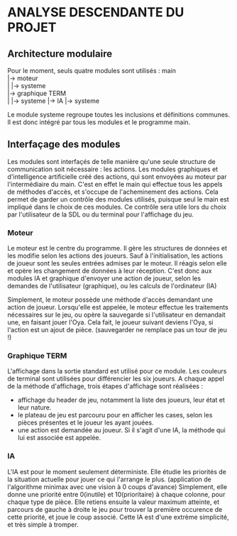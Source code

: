# ANALYSE DESCENDANTE DU PROJET

## Architecture modulaire
Pour le moment, seuls quatre modules sont utilisés : 
main\
|-> moteur\
|   |-> systeme\
|-> graphique TERM\
|   |-> systeme
|-> IA
    |-> systeme

Le module systeme regroupe toutes les inclusions et définitions communes.
Il est donc intégré par tous les modules et le programme main.


## Interfaçage des modules
Les modules sont interfaçés de telle manière qu'une seule structure de communication soit nécessaire : les actions.
Les modules graphiques et d'intelligence artificielle créé des actions, qui sont envoyées au moteur par l'intermédiaire du main. 
    C'est en effet le main qui effectue tous les appels de méthodes d'accès, et s'occupe de l'acheminement des actions.
    Cela permet de garder un contrôle des modules utilisés, puisque seul le main est impliqué dans le choix de ces modules. 
    Ce contrôle sera utile lors du choix par l'utilisateur de la SDL ou du terminal pour l'affichage du jeu.

### Moteur
Le moteur est le centre du programme. Il gère les structures de données et les modifie selon les actions des joueurs.
Sauf à l'initialisation, les actions de joueur sont les seules entrées admises par le moteur. 
    Il réagis selon elle et opère les changement de données à leur réception.
C'est donc aux modules IA et graphique d'envoyer une action de joueur, selon les demandes de l'utilisateur (graphique), ou les calculs de l'ordinateur (IA)

Simplement, le moteur possède une méthode d'accès demandant une action de joueur. Lorsqu'elle est appelée, 
    le moteur effectue les traitements nécessaires sur le jeu, ou opère la sauvegarde si l'utilisateur en demandait une, 
    en faisant jouer l'Oya. Cela fait, le joueur suivant deviens l'Oya, si l'action est un ajout de pièce. (sauvegarder ne remplace pas un tour de jeu !)


### Graphique TERM
L'affichage dans la sortie standard est utilisé pour ce module.
Les couleurs de terminal sont utilisées pour différencier les six joueurs.
A chaque appel de la méthode d'affichage, trois étapes d'affichage sont réalisées : 
- affichage du header de jeu, notamment la liste des joueurs, leur état et leur nature.
- le plateau de jeu est parcouru pour en afficher les cases, selon les pièces présentes et le joueur les ayant jouées.
- une action est demandée au joueur. Si il s'agit d'une IA, la méthode qui lui est associée est appelée.


### IA
L'IA est pour le moment seulement déterministe. Elle étudie les priorités de la situation actuelle pour jouer ce qui l'arrange le plus. (application de 
    l'algorithme minimax avec une vision à 0 coups d'avance)
Simplement, elle donne une priorité entre 0(inutile) et 10(prioritaire) à chaque colonne, pour chaque type de pièce. Elle retiens ensuite la valeur maximum 
    atteinte, et parcours de gauche à droite le jeu pour trouver la première occurence de cette priorité, et joue le coup associé.
Cette IA est d'une extrème simplicité, et très simple à tromper.



